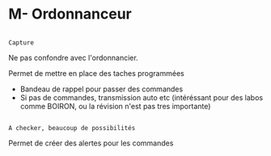 # M- Ordonnanceur

```{note}

Capture

```

Ne pas confondre avec l'ordonnancier.

Permet de mettre en place des taches programmées 
- Bandeau de rappel pour passer des commandes
- Si pas de commandes, transmission auto etc (intéréssant pour des labos comme BOIRON, ou la révision n'est pas tres importante)


```{note}

A checker, beaucoup de possibilités

```

Permet de créer des alertes pour les commandes